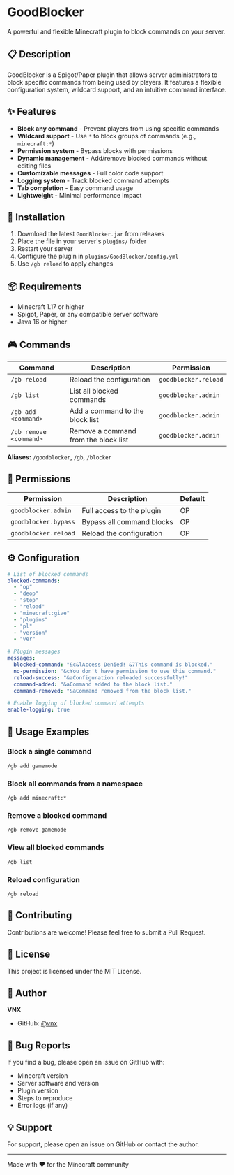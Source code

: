 # GoodBlocker

A powerful and flexible Minecraft plugin to block commands on your server.

## 📋 Description

GoodBlocker is a Spigot/Paper plugin that allows server administrators to block specific commands from being used by players. It features a flexible configuration system, wildcard support, and an intuitive command interface.

## ✨ Features

- **Block any command** - Prevent players from using specific commands
- **Wildcard support** - Use `*` to block groups of commands (e.g., `minecraft:*`)
- **Permission system** - Bypass blocks with permissions
- **Dynamic management** - Add/remove blocked commands without editing files
- **Customizable messages** - Full color code support
- **Logging system** - Track blocked command attempts
- **Tab completion** - Easy command usage
- **Lightweight** - Minimal performance impact

## 🔧 Installation

1. Download the latest `GoodBlocker.jar` from releases
2. Place the file in your server's `plugins/` folder
3. Restart your server
4. Configure the plugin in `plugins/GoodBlocker/config.yml`
5. Use `/gb reload` to apply changes

## 📦 Requirements

- Minecraft 1.17 or higher
- Spigot, Paper, or any compatible server software
- Java 16 or higher

## 🎮 Commands

| Command | Description | Permission |
|---------|-------------|------------|
| `/gb reload` | Reload the configuration | `goodblocker.reload` |
| `/gb list` | List all blocked commands | `goodblocker.admin` |
| `/gb add <command>` | Add a command to the block list | `goodblocker.admin` |
| `/gb remove <command>` | Remove a command from the block list | `goodblocker.admin` |

**Aliases:** `/goodblocker`, `/gb`, `/blocker`

## 🔐 Permissions

| Permission | Description | Default |
|------------|-------------|---------|
| `goodblocker.admin` | Full access to the plugin | OP |
| `goodblocker.bypass` | Bypass all command blocks | OP |
| `goodblocker.reload` | Reload the configuration | OP |

## ⚙️ Configuration

```yaml
# List of blocked commands
blocked-commands:
  - "op"
  - "deop"
  - "stop"
  - "reload"
  - "minecraft:give"
  - "plugins"
  - "pl"
  - "version"
  - "ver"

# Plugin messages
messages:
  blocked-command: "&c&lAccess Denied! &7This command is blocked."
  no-permission: "&cYou don't have permission to use this command."
  reload-success: "&aConfiguration reloaded successfully!"
  command-added: "&aCommand added to the block list."
  command-removed: "&aCommand removed from the block list."

# Enable logging of blocked command attempts
enable-logging: true
```

## 🎯 Usage Examples

### Block a single command
```
/gb add gamemode
```

### Block all commands from a namespace
```
/gb add minecraft:*
```

### Remove a blocked command
```
/gb remove gamemode
```

### View all blocked commands
```
/gb list
```

### Reload configuration
```
/gb reload
```

## 🤝 Contributing

Contributions are welcome! Please feel free to submit a Pull Request.

## 📝 License

This project is licensed under the MIT License.

## 👤 Author

**VNX**
- GitHub: [@vnx](https://github.com/vnx)

## 🐛 Bug Reports

If you find a bug, please open an issue on GitHub with:
- Minecraft version
- Server software and version
- Plugin version
- Steps to reproduce
- Error logs (if any)

## 💡 Support

For support, please open an issue on GitHub or contact the author.

---

Made with ❤️ for the Minecraft community
